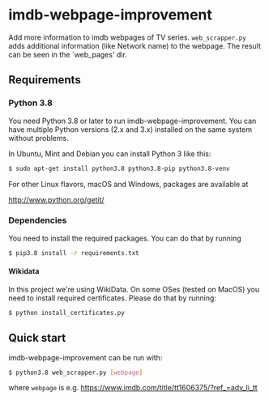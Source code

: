 # imdb-webpage-improvement

Add more information to imdb webpages of TV series.
`web_scrapper.py` adds additional information (like Network name) to the webpage. The result can be seen in the `web_pages' dir.

## Requirements

### Python 3.8
You need Python 3.8 or later to run imdb-webpage-improvement. You can have multiple Python versions (2.x and 3.x) installed on the same system without problems.

In Ubuntu, Mint and Debian you can install Python 3 like this:

```bash
$ sudo apt-get install python3.8 python3.8-pip python3.8-venv
```

For other Linux flavors, macOS and Windows, packages are available at

http://www.python.org/getit/

### Dependencies
You need to install the required packages. You can do that by running
```bash
$ pip3.8 install -r requirements.txt
```
#### Wikidata
In this project we're using WikiData. On some OSes (tested on MacOS) you need to install required certificates.
Please do that by running:
```bash
$ python install_certificates.py
``` 

## Quick start
imdb-webpage-improvement can be run with:
```bash
$ python3.8 web_scrapper.py [webpage]
```
where `webpage` is e.g. https://www.imdb.com/title/tt1606375/?ref_=adv_li_tt
